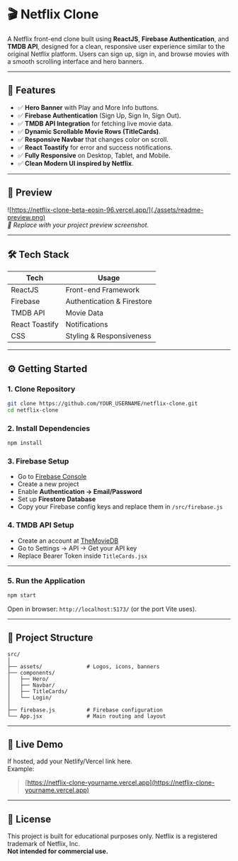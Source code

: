 # 🎬 Netflix Clone

A Netflix front-end clone built using **ReactJS**, **Firebase Authentication**, and **TMDB API**, designed for a clean, responsive user experience similar to the original Netflix platform. Users can sign up, sign in, and browse movies with a smooth scrolling interface and hero banners.

---

## 📌 Features

- ✅ **Hero Banner** with Play and More Info buttons.
- ✅ **Firebase Authentication** (Sign Up, Sign In, Sign Out).
- ✅ **TMDB API Integration** for fetching live movie data.
- ✅ **Dynamic Scrollable Movie Rows (TitleCards)**.
- ✅ **Responsive Navbar** that changes color on scroll.
- ✅ **React Toastify** for error and success notifications.
- ✅ **Fully Responsive** on Desktop, Tablet, and Mobile.
- ✅ **Clean Modern UI inspired by Netflix**.

---

## 📸 Preview

![https://netflix-clone-beta-eosin-96.vercel.app/](./assets/readme-preview.png)  
_📌 Replace with your project preview screenshot._

---

## 🛠️ Tech Stack

| Tech | Usage |
|------|--------|
| ReactJS | Front-end Framework |
| Firebase | Authentication & Firestore |
| TMDB API | Movie Data |
| React Toastify | Notifications |
| CSS | Styling & Responsiveness |

---

## ⚙️ Getting Started

### 1. Clone Repository
```bash
git clone https://github.com/YOUR_USERNAME/netflix-clone.git
cd netflix-clone
```

### 2. Install Dependencies
```bash
npm install
```

### 3. Firebase Setup
- Go to [Firebase Console](https://console.firebase.google.com)
- Create a new project
- Enable **Authentication → Email/Password**
- Set up **Firestore Database**
- Copy your Firebase config keys and replace them in `/src/firebase.js`

### 4. TMDB API Setup
- Create an account at [TheMovieDB](https://www.themoviedb.org/)
- Go to Settings → API → Get your API key
- Replace Bearer Token inside `TitleCards.jsx`

---

### 5. Run the Application
```bash
npm start
```
Open in browser: `http://localhost:5173/` (or the port Vite uses).

---

## 📂 Project Structure

```
src/
│
├── assets/              # Logos, icons, banners
├── components/          
│   ├── Hero/            
│   ├── Navbar/          
│   ├── TitleCards/      
│   └── Login/           
│
├── firebase.js          # Firebase configuration
└── App.jsx              # Main routing and layout
```

---

## 🚀 Live Demo

If hosted, add your Netlify/Vercel link here.  
Example:
> [https://netflix-clone-yourname.vercel.app](https://netflix-clone-yourname.vercel.app)

---

## 📄 License

This project is built for educational purposes only. Netflix is a registered trademark of Netflix, Inc.  
**Not intended for commercial use.**
